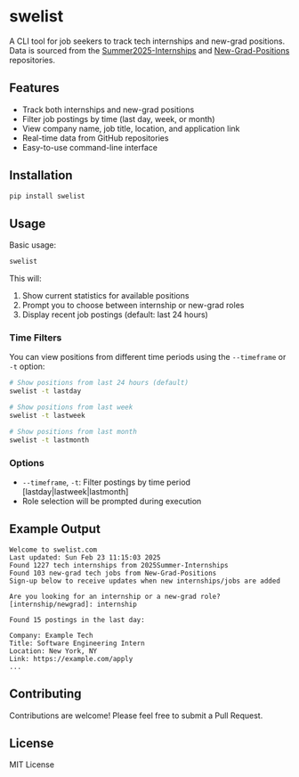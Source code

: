# swelist

A CLI tool for job seekers to track tech internships and new-grad positions. Data is sourced from the [Summer2025-Internships](https://github.com/SimplifyJobs/Summer2025-Internships) and [New-Grad-Positions](https://github.com/SimplifyJobs/New-Grad-Positions) repositories.

## Features

- Track both internships and new-grad positions
- Filter job postings by time (last day, week, or month)
- View company name, job title, location, and application link
- Real-time data from GitHub repositories
- Easy-to-use command-line interface

## Installation

```bash
pip install swelist
```

## Usage

Basic usage:
```bash
swelist
```

This will:
1. Show current statistics for available positions
2. Prompt you to choose between internship or new-grad roles
3. Display recent job postings (default: last 24 hours)

### Time Filters

You can view positions from different time periods using the `--timeframe` or `-t` option:

```bash
# Show positions from last 24 hours (default)
swelist -t lastday

# Show positions from last week
swelist -t lastweek

# Show positions from last month
swelist -t lastmonth
```

### Options

- `--timeframe`, `-t`: Filter postings by time period [lastday|lastweek|lastmonth]
- Role selection will be prompted during execution

## Example Output

```
Welcome to swelist.com
Last updated: Sun Feb 23 11:15:03 2025
Found 1227 tech internships from 2025Summer-Internships
Found 103 new-grad tech jobs from New-Grad-Positions
Sign-up below to receive updates when new internships/jobs are added

Are you looking for an internship or a new-grad role? [internship/newgrad]: internship

Found 15 postings in the last day:

Company: Example Tech
Title: Software Engineering Intern
Location: New York, NY
Link: https://example.com/apply
...
```

## Contributing

Contributions are welcome! Please feel free to submit a Pull Request.

## License

MIT License
